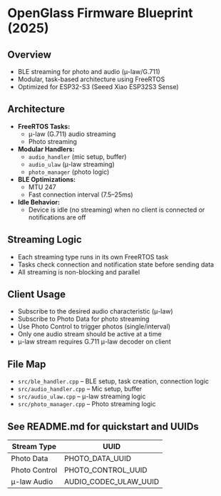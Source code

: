 # OpenGlass Firmware Blueprint (2025)

## Overview
- BLE streaming for photo and audio (μ-law/G.711)
- Modular, task-based architecture using FreeRTOS
- Optimized for ESP32-S3 (Seeed Xiao ESP32S3 Sense)

## Architecture
- **FreeRTOS Tasks:**
    - μ-law (G.711) audio streaming
    - Photo streaming
- **Modular Handlers:**
    - `audio_handler` (mic setup, buffer)
    - `audio_ulaw` (μ-law streaming)
    - `photo_manager` (photo logic)
- **BLE Optimizations:**
    - MTU 247
    - Fast connection interval (7.5–25ms)
- **Idle Behavior:**
    - Device is idle (no streaming) when no client is connected or notifications are off

## Streaming Logic
- Each streaming type runs in its own FreeRTOS task
- Tasks check connection and notification state before sending data
- All streaming is non-blocking and parallel

## Client Usage
- Subscribe to the desired audio characteristic (μ-law)
- Subscribe to Photo Data for photo streaming
- Use Photo Control to trigger photos (single/interval)
- Only one audio stream should be active at a time
- μ-law stream requires G.711 μ-law decoder on client

## File Map
- `src/ble_handler.cpp` – BLE setup, task creation, connection logic
- `src/audio_handler.cpp` – Mic setup, buffer
- `src/audio_ulaw.cpp` – μ-law streaming logic
- `src/photo_manager.cpp` – Photo streaming logic

## See README.md for quickstart and UUIDs

| Stream Type     | UUID                                    |
|------------------|-----------------------------------------|
| Photo Data       | PHOTO_DATA_UUID         | a1b20001-7c4d-4e2a-9f1b-1234567890ab     |
| Photo Control    | PHOTO_CONTROL_UUID      | a1b20002-7c4d-4e2a-9f1b-1234567890ab     |
| μ-law Audio      | AUDIO_CODEC_ULAW_UUID   | a1b20003-7c4d-4e2a-9f1b-1234567890ab     |
